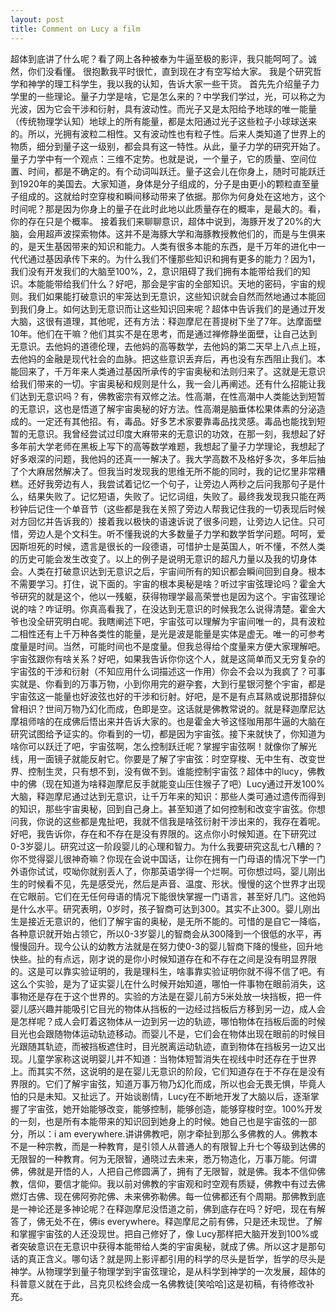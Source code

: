 ```yaml
---
layout: post
title: Comment on Lucy a film
---
```


超体到底讲了什么呢？看了网上各种被奉为牛逼至极的影评，我只能呵呵了。诚然，你们没看懂。
很抱歉我平时很忙，直到现在才有空写给大家。
我是个研究哲学和神学的理工科学生，我以我的认知，告诉大家一些干货。
首先先介绍量子力学里的一些理论。量子力学是啥，它是怎么来的？中学我们学过，光，可以称之为光波，因为它会干涉和衍射，具有波动性。而光子又是太阳给予地球的唯一能量（传统物理学认知）地球上的所有能量，都是太阳通过光子这些粒子小球球送来的。所以，光拥有波粒二相性。又有波动性也有粒子性。后来人类知道了世界上的物质，细分到量子这一级别，都会具有这一特性。从此，量子力学的研究开始了。量子力学中有一个观点：三维不定势。也就是说，一个量子，它的质量、空间位置、时间，都是不确定的。有个动词叫跃迁。量子这会儿在你身上，随时可能跃迁到1920年的美国去。大家知道，身体是分子组成的，分子是由更小的颗粒直至量子组成的。这就给时空穿梭和瞬间移动带来了依据。那你为何身处在这地方，这个时间呢？那是因为你身上的量子在此时此地以此质量存在的概率，是最大的。看，你的存在只是个概率。
接着我们来聊聊意识，超体中说到，海豚开发了20%的大脑，会用超声波探索物体。这并不是海豚大学和海豚教授教他们的，而是与生俱来的，是天生基因带来的知识和能力。人类有很多本能的东西，是千万年的进化中一代代通过基因承传下来的。为什么我们不懂那些知识和拥有更多的能力？因为1，我们没有开发我们的大脑至100%，2，意识阻碍了我们拥有本能带给我们的知识。本能能带给我们什么？好吧，那会是宇宙的全部知识。天地的密码，宇宙的规则。我们如果能打破意识的牢笼达到无意识，这些知识就会自然而然地通过本能回到我们身上。如何达到无意识而让这些知识回来呢？超体中告诉我们的是通过开发大脑，这很有道理，其他呢，还有方法：释迦摩尼在菩提树下坐了7年。达摩面壁10年。他们在干嘛？他们其实不是在思考，而是通过禅修静坐面壁，让自己达到无意识。去他妈的道德伦理，去他妈的高等数学，去他妈的第二天早上八点上班，去他妈的金融是现代社会的血脉。把这些意识丢弃后，再也没有东西阻止我们。本能回来了，千万年来人类通过基因所承传的宇宙奥秘和法则归来了。这就是无意识给我们带来的一切。宇宙奥秘和规则是什么，我一会儿再阐述。还有什么招能让我们达到无意识吗？有，佛教密宗有双修之法。性高潮，在性高潮中人类能达到短暂的无意识，这也是悟道了解宇宙奥秘的好方法。性高潮是脑垂体松果体素的分泌造成的。一定还有其他招。有，毒品。好多艺术家要靠毒品找灵感。毒品也能找到短暂的无意识。我曾经尝试过印度大麻带来的无意识的功效，在那一刻，我想起了好多年前大学老师在黑板上写下的高等数学难题，我想起了量子力学理论，我想起了好多艰深的问题，我他妈的还真一一解决了。我大学高数不及格好多次，多年后抽了个大麻居然解决了。但我当时发现我的思维无所不能的同时，我的记忆里非常糟糕。还好我旁边有人，我尝试着记忆一个句子，让旁边人两秒之后问我那句子是什么，结果失败了。记忆短语，失败了。记忆词组，失败了。最终我发现我只能在两秒钟后记住一个单音节（这些都是我在关照了旁边人帮我记住我的一切表现后时候对方回忆并告诉我的）接着我以极快的语速诉说了很多问题，让旁边人记住。只可惜，旁边人是个文科生。听不懂我说的大多数量子力学和数学哲学问题。呵呵，爱因斯坦死的时候，遗言是很长的一段德语，可惜护士是英国人，听不懂，不然人类的历史可能会发生改变了。以上的例子是说明无意识的超凡力量以及我的切身体会。人类在打破意识达到无意识之后，宇宙间所有的知识都会瞬间回到自身。根本不需要学习。打住，说下面的。宇宙的根本奥秘是啥？听过宇宙弦理论吗？霍金大爷研究的就是这个，他以一残躯，获得物理学最高荣誉也是因为这个。宇宙弦理论说的啥？咋证明。你真高看我了，在没达到无意识的时候我怎么说得清楚。霍金大爷也没全研究明白呢。我瞎阐述下吧，宇宙弦可以理解为宇宙间唯一的，具有波粒二相性还有上千万种各类性的能量，是光是波是能量是实体是虚无。唯一的可参考度量是时间。当然，可能时间也不是度量。但我总得给个度量来方便大家理解吧。宇宙弦跟你有啥关系？好吧，如果我告诉你你这个人，就是这简单而又无穷复杂的宇宙弦的干涉和衍射（不知应用什么词描述这一作用）你会不会以为我疯了？可事实就是、你看到的万事万物，小到你用完的避孕套，大到行星银河整个宇宙，都是宇宙弦这一能量也好波弦也好的干涉和衍射。好吧，是不是有点耳熟或说那措辞似曾相识？世间万物乃幻化而成，色即是空。这话就是佛教常说的。就是释迦摩尼达摩祖师啥的在成佛后悟出来并告诉大家的。也是霍金大爷这怪咖用那牛逼的大脑在研究试图给予证实的。你看到的一切，都是因为宇宙弦。接下来就快了，你知道为啥你可以跃迁了吧，宇宙弦啊，怎么控制跃迁呢？掌握宇宙弦啊！就像你了解光线，用一面镜子就能反射它。你要是了解了宇宙弦：时空穿梭、无中生有、改变世界、控制生灵，只有想不到，没有做不到。谁能控制宇宙弦？超体中的lucy，佛教中的佛（现在知道为啥释迦摩尼反手就能变山压住猴子了吧）Lucy通过开发100%大脑，释迦摩尼通过达到无意识，让千万年来的知识：那些人类可通过遗传而得到的知识，那些宇宙奥秘，回到自己身上。甚至知道了如何控制和改变宇宙弦。你想问我，你说的这些都是鬼扯吧，我就不信我是啥弦衍射干涉出来的，我存在着呢。好吧，我告诉你，存在和不存在是没有界限的。这点你小时候知道。在下研究过0-3岁婴儿。研究过这一阶段婴儿的心理和智力。为什么我要研究这乱七八糟的？你不觉得婴儿很神奇嘛？你现在会说中国话，让你在拥有一门母语的情况下学一门外语你试试，哎呦你就别丢人了，你那英语学得一个烂啊。可你想过吗，婴儿刚出生的时候看不见，先是感受光，然后是声音、温度、形状。慢慢的这个世界才出现在它眼前。它们在无任何母语的情况下能很快掌握一门语言，甚至好几门。这他妈是什么水平。研究表明，0岁时，孩子智商可达到300。其实不止300。婴儿刚出生是接近无意识的，他们了解宇宙的奥秘，是无所不能的。可惜的是自它一降临，各种意识就开始占领它，所以0-3岁婴儿的智商会从300降到一个很低的水平，再慢慢回升。现今公认的幼教方法就是在努力使0-3的婴儿智商下降的慢些，回升地快些。扯的有点远，刚才说的是你小时候知道存在和不存在之间是没有明显界限的。这是可以靠实验证明的，我是理科生，啥事靠实验证明你就不得不信了吧。有这么个实验，是为了证实婴儿在什么时候开始知道，哪怕一件事物在眼前消失，这事物还是存在于这个世界的。实验的方法是在婴儿前方5米处放一块挡板，把一件婴儿感兴趣并能吸引它目光的物体从挡板的一边经过挡板后方移到另一边，成人会是怎样呢？成人会盯着这物体从一边到另一边的轨迹，哪怕物体在挡板后面的时候目光也会跟随物体运动轨迹移动。而婴儿不是，它们会在物体出现在眼前的时候目光跟随其轨迹，而被挡板遮住时，目光脱离运动轨迹，直到物体在挡板另一边又出现。儿童学家称这说明婴儿并不知道：当物体短暂消失在视线中时还存在于世界上。而其实不然，这说明的是在婴儿无意识的阶段，它们知道存在于不存在是没有界限的。它们了解宇宙弦，知道万事万物乃幻化而成，所以也会无畏无惧，毕竟人怕的只是未知。又扯远了。开始谈剧情，Lucy在不断地开发了大脑以后，逐渐掌握了宇宙弦，她开始能够改变，能够控制，能够创造，能够穿梭时空。100%开发的一刻，也是所有本能带来的知识回到她身上的时候。她自己也是宇宙弦的一部分，所以：i
am
everywhere.讲讲佛教吧，刚才牵扯到那么多佛教的人。佛教本不是一种宗教，而是一种教育，是引领人从普通人的有限智上升七个等级到达佛的无限智的一种教育。何为无限智，通晓过去未来，悉万物造化，万事万能。何谓佛，佛就是开悟的人，人把自己修圆满了，拥有了无限智，就是佛。我本不信仰佛教，信仰，要信才能仰。我以前对佛教的宇宙观和时空观有质疑，佛教中有过去佛燃灯古佛、现在佛阿弥陀佛、未来佛弥勒佛。每一位佛都还有个周期。那佛教到底是一神论还是多神论呢？在释迦摩尼没悟道之前，佛到底存在吗？好吧，现在有解答了，佛无处不在，佛is
everywhere。释迦摩尼之前有佛，只是还未现世。了解和掌握宇宙弦的人还没现世。把自己修好了，像
Lucy那样把大脑开发到100%或者突破意识在无意识中获得本能带给人类的宇宙奥秘，就成了佛。所以这才是那句话的真正含义。哪句话？就是网上影评都引用的科学的尽头是哲学，哲学的尽头是神学。从物理学到量子物理学到宇宙弦理论，是从科学到神学的一次发展，超体的科普意义就在于此，吕克贝松终会成一名佛教徒[笑哈哈]这是初稿，有待修改补充。

